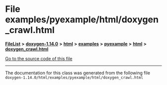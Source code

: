 

# File examples/pyexample/html/doxygen\_crawl.html



[**FileList**](files.md) **>** [**doxygen-1.14.0**](dir_9d5bad020669189c90cda983471be5d0.md) **>** [**html**](dir_05d1fd8a7cdd04f638f8b23196de02e2.md) **>** [**examples**](dir_aa52e73a32d193037813a53dcfe817b6.md) **>** [**pyexample**](dir_a2a8ba002db70f2f1f5a4403c068e8c8.md) **>** [**html**](dir_23da204c45b718d15aebf94ee9a5f5b8.md) **>** [**doxygen\_crawl.html**](examples_2pyexample_2html_2doxygen__crawl_8html.md)

[Go to the source code of this file](examples_2pyexample_2html_2doxygen__crawl_8html_source.md)





































































------------------------------
The documentation for this class was generated from the following file `doxygen-1.14.0/html/examples/pyexample/html/doxygen_crawl.html`

